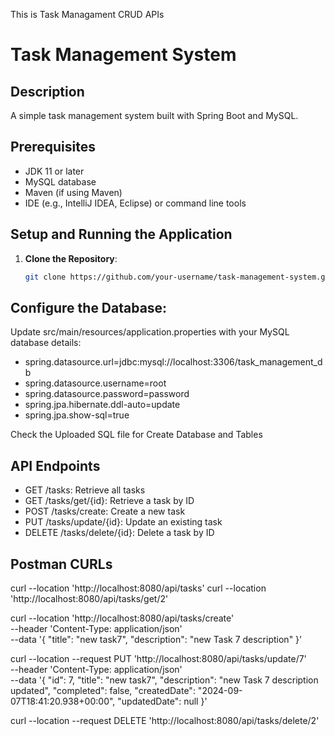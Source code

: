 This is Task Managament CRUD APIs 


# Task Management System

## Description
A simple task management system built with Spring Boot and MySQL.

## Prerequisites
- JDK 11 or later
- MySQL database
- Maven (if using Maven)
- IDE (e.g., IntelliJ IDEA, Eclipse) or command line tools

## Setup and Running the Application

1. **Clone the Repository**:
   ```sh
   git clone https://github.com/your-username/task-management-system.git

## Configure the Database:

Update src/main/resources/application.properties with your MySQL database details:

- spring.datasource.url=jdbc:mysql://localhost:3306/task_management_db
- spring.datasource.username=root
- spring.datasource.password=password
- spring.jpa.hibernate.ddl-auto=update
- spring.jpa.show-sql=true

Check the Uploaded SQL file for Create Database and Tables

## API Endpoints

- GET /tasks: Retrieve all tasks                  
- GET /tasks/get/{id}: Retrieve a task by ID      
- POST /tasks/create: Create a new task
- PUT /tasks/update/{id}: Update an existing task
- DELETE /tasks/delete/{id}: Delete a task by ID

## Postman CURLs

 curl --location 'http://localhost:8080/api/tasks'
 curl --location 'http://localhost:8080/api/tasks/get/2'
 
 curl --location 'http://localhost:8080/api/tasks/create' \
--header 'Content-Type: application/json' \
--data '{
    "title": "new task7",
    "description": "new Task 7 description"
}'

curl --location --request PUT 'http://localhost:8080/api/tasks/update/7' \
--header 'Content-Type: application/json' \
--data '{
    "id": 7,
    "title": "new task7",
    "description": "new Task 7 description updated",
    "completed": false,
    "createdDate": "2024-09-07T18:41:20.938+00:00",
    "updatedDate": null
}'

curl --location --request DELETE 'http://localhost:8080/api/tasks/delete/2'
